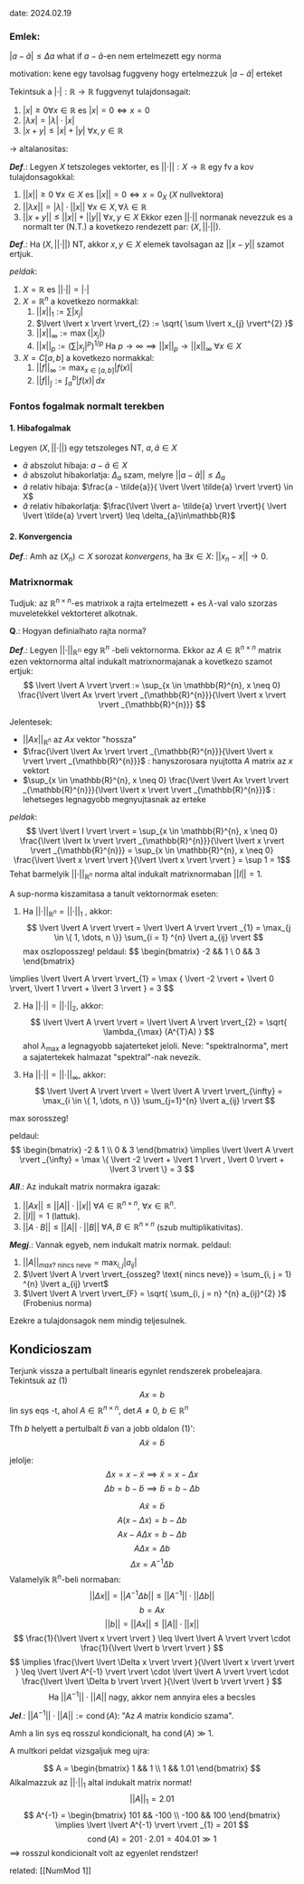 date: 2024.02.19
### Emlek:
$|a - \tilde{a}| \leq \Delta a$
what if $a- \tilde{a}$-en nem ertelmezett egy norma

motivation: kene egy tavolsag fuggveny hogy ertelmezzuk $|a-\tilde{a}|$ erteket

Tekintsuk a $| \cdot|:\mathbb{R} \to \mathbb{R}$   fuggvenyt tulajdonsagait:
1. $|x| \geq 0 \forall x \in \mathbb{R}$ es $|x| = 0 \iff x = 0$
2. $|\lambda x| = |\lambda|\cdot|x|$
3. $|x + y| \leq |x| + |y|$ $\forall x,y \in \mathbb{R}$

-> altalanositas:

***Def***.: Legyen $X$ tetszoleges vektorter, es $\lvert \lvert \cdot \rvert \rvert:X \to \mathbb{R}$ egy fv a kov tulajdonsagokkal:
1. $\lvert \lvert x \rvert \rvert \geq 0$ $\forall x \in X$ es $\lvert \lvert x \rvert \rvert = 0 \iff x = 0_{X}$ ($X$ nullvektora)
2. $\lvert \lvert \lambda x \rvert \rvert = \lvert \lambda \rvert \cdot \lvert \lvert x \rvert \rvert$ $\forall x \in X, \forall \lambda \in \mathbb{R}$
3. $\lvert \lvert x + y \rvert \rvert \leq \lvert \lvert x \rvert \rvert + \lvert \lvert y \rvert \rvert$ $\forall x, y \in X$
Ekkor ezen $\lvert \lvert \cdot \rvert \rvert$ normanak nevezzuk es a normalt ter (N.T.) a kovetkezo rendezett par: $(X, \lvert \lvert \cdot \rvert \rvert)$.


***Def***.: Ha $(X, \lvert \lvert \cdot \rvert \rvert)$ NT, akkor $x, y \in X$ elemek tavolsagan az $\lvert \lvert x-y \rvert \rvert$ szamot ertjuk.

*peldak*:
1. $X = \mathbb{R}$ es $\lvert \lvert \cdot \rvert \rvert = \lvert \cdot \rvert$ 
2. $X = \mathbb{R}^{n}$ a kovetkezo normakkal:
	1.  $\lvert \lvert x \rvert\rvert_{1} :=   \sum \lvert x_{j} \rvert$
	2. $\lvert \lvert x \rvert \rvert_{2} := \sqrt{ \sum \lvert x_{j} \rvert^{2} }$
	3. $\lvert \lvert x \rvert \rvert_{\infty} := \max \{ \lvert x_{j} \rvert \}$
	4. $\lvert \lvert x \rvert \rvert_{p} := \left( \sum \lvert x_{j} \rvert^{p} \right)^{1 / p}$
		Ha $p \to \infty \implies \lvert \lvert x \rvert \rvert_{p} \to \lvert \lvert x \rvert \rvert_{\infty}$ $\forall x \in X$
3.  $X = C[a, b]$ a kovetkezo normakkal:
	1. $\lvert \lvert f \rvert \rvert_{\infty} := \max_{x \in[a, b]} \lvert f(x) \rvert$ 
	2. $\lvert \lvert f \rvert \rvert_{\int} := \int _{a}^{b} \lvert f(x) \rvert \, dx$

### Fontos fogalmak normalt terekben

#### 1. Hibafogalmak
Legyen $(X, \lvert \lvert \cdot \rvert \rvert)$ egy tetszoleges NT, $a, \tilde{a} \in X$
- $\tilde{a}$ abszolut hibaja: $a - \tilde{a} \in X$ 
- $\tilde{a}$ abszolut hibakorlatja: $\Delta_{a}$ szam, melyre $\lvert \lvert a- \tilde{a} \rvert \rvert \leq \Delta_{a}$ 
- $\tilde{a}$ relativ hibaja: $\frac{a - \tilde{a}}{ \lvert \lvert \tilde{a} \rvert \rvert} \in X$
- $\tilde{a}$ relativ hibakorlatja: $\frac{\lvert \lvert a- \tilde{a} \rvert \rvert}{ \lvert \lvert \tilde{a} \rvert \rvert} \leq \delta_{a}\in\mathbb{R}$

#### 2. Konvergencia

***Def***.: Amh az $(X_{n}) \subset X$ sorozat *konvergens*, ha $\exists x \in X$: $\lvert \lvert x_{n}- x \rvert \rvert \to 0$.


### Matrixnormak

Tudjuk: az $\mathbb{R}^{n \times n}$-es matrixok a rajta ertelmezett $+$ es $\lambda$-val valo szorzas muveletekkel vektorteret alkotnak.

**Q**.: Hogyan definialhato rajta norma?

***Def***.: Legyen $\lvert \lvert \cdot \rvert \rvert _\mathbb{R^{n}}$ egy $\mathbb{R}^{n}$ -beli vektornorma. Ekkor az $A \in \mathbb{R}^{n \times n}$ matrix ezen vektornorma altal indukalt matrixnormajanak a kovetkezo szamot ertjuk: 
$$
\lvert \lvert A \rvert  \rvert := \sup_{x \in \mathbb{R}^{n}, x \neq 0} \frac{\lvert \lvert Ax \rvert  \rvert _{\mathbb{R}^{n}}}{\lvert \lvert x \rvert  \rvert _{\mathbb{R}^{n}}}
$$

Jelentesek:
- $\lvert \lvert Ax \rvert \rvert_{\mathbb{R}^{n}}$ az $Ax$ vektor "hossza"
- $\frac{\lvert \lvert Ax \rvert  \rvert _{\mathbb{R}^{n}}}{\lvert \lvert x \rvert  \rvert _{\mathbb{R}^{n}}}$ : hanyszorosara nyujtotta $A$ matrix az $x$ vektort
- $\sup_{x \in \mathbb{R}^{n}, x \neq 0} \frac{\lvert \lvert Ax \rvert  \rvert _{\mathbb{R}^{n}}}{\lvert \lvert x \rvert  \rvert _{\mathbb{R}^{n}}}$ : lehetseges legnagyobb megnyujtasnak az erteke

*peldak*:
$$
\lvert \lvert I \rvert \rvert = \sup_{x \in \mathbb{R}^{n}, x \neq 0} \frac{\lvert \lvert Ix \rvert  \rvert _{\mathbb{R}^{n}}}{\lvert \lvert x \rvert  \rvert _{\mathbb{R}^{n}}} = \sup_{x \in \mathbb{R}^{n}, x \neq 0} \frac{\lvert \lvert x \rvert  \rvert }{\lvert \lvert x \rvert  \rvert } = \sup 1 = 1$$
Tehat barmelyik $\lvert \lvert \cdot \rvert \rvert_{\mathbb{R}^{n}}$ norma altal indukalt matrixnormaban $\lvert \lvert I \rvert \rvert = 1$.

A sup-norma kiszamitasa a tanult vektornormak eseten:
1. Ha $\lvert \lvert \cdot \rvert \rvert_{\mathbb{R}^{n}} = \lvert \lvert \cdot \rvert \rvert_{1}$ , akkor:
$$
\lvert \lvert A \rvert  \rvert  = \lvert \lvert A \rvert  \rvert _{1} = \max_{j \in \{ 1, \dots, n \}} \sum_{i = 1} ^{n} \lvert a_{ij} \rvert 
$$
max oszloposszeg!
peldaul:
$$
\begin{bmatrix}
-2 && 1 \\
0 && 3
\end{bmatrix}

\implies \lvert \lvert A \rvert  \rvert_{1} =  \max \{ \lvert -2 \rvert + \lvert 0 \rvert, \lvert 1 \rvert + \lvert 3 \rvert  \} = 3
$$

2. Ha $\lvert \lvert \cdot \rvert \rvert = \lvert \lvert \cdot \rvert \rvert_{2}$, akkor:
$$
\lvert \lvert A \rvert \rvert = \lvert \lvert A \rvert \rvert_{2} = \sqrt{ \lambda_{\max} (A^{T}A) }
$$
ahol $\lambda_{\max}$ a legnagyobb sajaterteket jeloli.
Neve: "spektralnorma", mert a sajatertekek halmazat "spektral"-nak nevezik.

2.  Ha $\lvert \lvert \cdot \rvert \rvert = \lvert \lvert \cdot \rvert \rvert_{\infty}$, akkor:
$$
\lvert \lvert A \rvert \rvert = \lvert \lvert A \rvert \rvert_{\infty} = \max_{i \in \{ 1, \dots, n \}} \sum_{j=1}^{n} \lvert a_{ij} \rvert 
$$

max sorosszeg!

peldaul:
$$
\begin{bmatrix}
-2 & 1 \\
0 & 3
\end{bmatrix}
\implies \lvert \lvert A \rvert  \rvert _{\infty} = \max \{ \lvert -2 \rvert + \lvert 1 \rvert , \lvert 0 \rvert + \lvert 3 \rvert  \} = 3
$$


***All***.: Az indukalt matrix normakra igazak:
1. $\lvert \lvert Ax \rvert \rvert \leq \lvert \lvert A \rvert \rvert \cdot \lvert \lvert x \rvert \rvert$ $\forall A \in \mathbb{R}^{n \times n}$, $\forall x \in \mathbb{R}^{n}$.
2. $\lvert \lvert I \rvert \rvert = 1$ (lattuk).
3. $\lvert \lvert A \cdot B \rvert \rvert \leq \lvert \lvert A \rvert \rvert \cdot \lvert \lvert B \rvert \rvert$ $\forall A, B \in \mathbb{R}^{n\times n}$ (szub multiplikativitas).


***Megj***.: Vannak egyeb, nem indukalt matrix normak. peldaul:
1. $\lvert \lvert A \rvert \rvert_{max? \text{ nincs neve}} = \max_{i, j} \lvert a_{ij} \rvert$
2. $\lvert \lvert A \rvert \rvert_{osszeg? \text{ nincs neve}} = \sum_{i, j = 1} ^{n} \lvert a_{ij} \rvert$
3. $\lvert \lvert A \rvert \rvert_{F} = \sqrt{ \sum_{i, j = n} ^{n} a_{ij}^{2} }$ (Frobenius norma)

Ezekre a tulajdonsagok nem mindig teljesulnek.


## Kondicioszam

Terjunk vissza a pertulbalt linearis egynlet rendszerek probeleajara.
Tekintsuk az (1)
$$
\begin{equation}
Ax = b
\end{equation}
$$
lin sys eqs -t, ahol $A \in \mathbb{R}^{n \times n}$, $\det A \neq 0$, $b \in \mathbb{R}^{n}$

Tfh $b$ helyett a pertulbalt $\tilde{b}$ van a jobb oldalon (1)':
$$
\begin{equation}
A\tilde{x} = \tilde{b}
\end{equation}
$$

jelolje:
$$
\Delta x = x- \tilde{x} \implies \tilde{x} = x - \Delta x
$$
$$
\Delta b = b - \tilde{b} \implies \tilde{b} = b - \Delta b
$$

$$
A\tilde{x} = \tilde{b}
$$
$$
A(x - \Delta x) = b - \Delta b
$$
$$
Ax - A\Delta x = b - \Delta b
$$
$$
A\Delta x = \Delta b
$$
$$
\Delta x = A^{-1}\Delta b
$$
Valamelyik $\mathbb{R}^{n}$-beli normaban:
$$
\lvert \lvert \Delta x \rvert  \rvert  = \lvert \lvert A^{-1}\Delta b \rvert  \rvert  \leq \lvert \lvert A^{-1} \rvert  \rvert  \cdot \lvert \lvert \Delta b \rvert  \rvert 
$$
$$
b = Ax
$$
$$
\lvert \lvert b \rvert  \rvert  = \lvert \lvert Ax \rvert  \rvert \leq \lvert \lvert A \rvert  \rvert \cdot \lvert \lvert x \rvert  \rvert 
$$
$$
\frac{1}{\lvert \lvert x \rvert  \rvert } \leq \lvert \lvert A \rvert  \rvert  \cdot \frac{1}{\lvert \lvert b \rvert  \rvert }
$$
$$
\implies \frac{\lvert \lvert \Delta x \rvert  \rvert }{\lvert \lvert x \rvert  \rvert } \leq \lvert \lvert A^{-1} \rvert  \rvert  \cdot \lvert \lvert A \rvert  \rvert  \cdot \frac{\lvert \lvert \Delta b \rvert  \rvert }{\lvert \lvert b \rvert  \rvert }
$$
$$
\text{Ha } \lvert \lvert A^{-1} \rvert  \rvert  \cdot \lvert \lvert A \rvert  \rvert  \text{ nagy, akkor nem annyira eles a becsles}
$$

***Jel***.: $\lvert \lvert A^{-1} \rvert  \rvert  \cdot \lvert \lvert A \rvert  \rvert := \operatorname{cond}(A)$: "Az $A$ matrix kondicio szama".

Amh a lin sys eq rosszul kondicionalt, ha $\operatorname{cond}(A) \gg 1$.

A multkori peldat vizsgaljuk meg ujra:

$$
A = \begin{bmatrix}
1 && 1  \\
1 && 1.01
\end{bmatrix}
$$
Alkalmazzuk az $\lvert \lvert \cdot \rvert \rvert_{1}$ altal indukalt matrix normat!
$$
\lvert \lvert A \rvert  \rvert _{1} = 2.01
$$
$$
A^{-1} =
\begin{bmatrix}
101 && -100 \\
-100 && 100
\end{bmatrix}
\implies \lvert \lvert A^{-1} \rvert  \rvert _{1} = 201
$$
$$
\operatorname{cond}(A) = 201 \cdot 2.01 = 404.01 \gg 1
$$
$\implies$ rosszul kondicionalt volt az egyenlet rendstzer!


related: [[NumMod 1]]